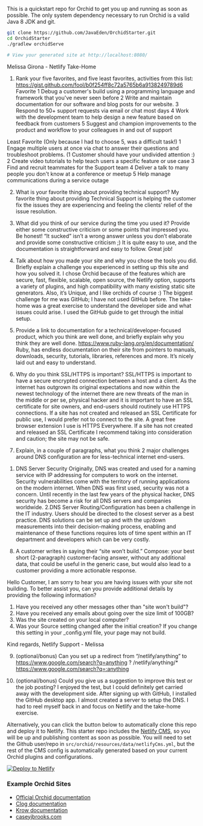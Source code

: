 
This is a quickstart repo for Orchid to get you up and running as soon as possible. The only system dependency 
necessary to run Orchid is a valid Java 8 JDK and git. 

```bash
git clone https://github.com/JavaEden/OrchidStarter.git
cd OrchidStarter
./gradlew orchidServe

# View your generated site at http://localhost:8080/
```
Melissa Girona - Netlify Take-Home

1) Rank your five favorites, and five least favorites, activities from this list: https://gist.github.com/fool/b0f254ff8c72a5765b6a9138249789d6
Favorite
1 Debug a customer's build using a programming language and framework that you've never seen before
2 Write and maintain documentation for our software and blog posts for our website.
3 Respond to 50+ support requests via email or chat most days
4 Work with the development team to help design a new feature based on feedback from customers
5 Suggest and champion improvements to the product and workflow to your colleagues in and out of support

Least Favorite (Only because I had to choose 5, was a difficult task!)
1 Engage multiple users at once via chat to answer their questions and troubleshoot problems. (1 Customer should have your undivided attention :)
2 Create video tutorials to help teach users a specific feature or use case
3 Find and recruit teammates for the Support team
4 Deliver a talk to many people you don't know at a conference or meetup
5 Help manage communications during a service outage


2) What is your favorite thing about providing technical support? My favorite thing about providing Technical Support is helping the customer fix the issues they are experiencing and feeling the clients’ relief of the issue resolution. 


3) What did you think of our service during the time you used it?  Provide either some constructive criticism or some points that impressed you.  Be honest!  “It sucked” isn’t a wrong answer unless you don’t elaborate and provide some constructive criticism ;)
It is quite easy to use, and the documentation is straightforward and easy to follow. Great job!


4) Talk about how you made your site and why you chose the tools you did.  Briefly explain a challenge you experienced in setting up this site and how you solved it. 
I chose Orchid because of the features which are secure, fast, flexible, scalable, open source, the Netlify option, supports a variety of plugins, and high compatibility with many existing static site generators. Also, it’s Unique, and I like orchids of course :)
The biggest challenge for me was GitHub; I have not used GitHub before. The take-home was a great exercise to understand the developer side and what issues could arise. I used the GitHub guide to get through the initial setup.


5) Provide a link to documentation for a technical/developer-focused product, which you think are well done, and briefly explain why you think they are well done.
https://www.ruby-lang.org/en/documentation/
Ruby, has endless documentation on their site from pointers to manuals, downloads, security, tutorials, libraries, references and more. It’s nicely laid out and easy to understand. 

6) Why do you think SSL/HTTPS is important? 
SSL/HTTPS is important to have a secure encrypted connection between a host and a client. As the internet has outgrown its original expectations and now within the newest technology of the internet there are new threats of the man in the middle or per se, physical hacker and it is important to have an SSL certificate for site owners, and end-users should routinely use HTTPS connections. If a site has not created and released an SSL Certificate for public use, I would prefer not to connect to the site. A great free browser extension I use is HTTPS Everywhere. If a site has not created and released an SSL Certificate I recommend taking into consideration and caution; the site may not be safe.


7) Explain, in a couple of paragraphs, what you think 2 major challenges around DNS configuration are for less-technical internet end-users.
1.	DNS Server Security
Originally, DNS was created and used for a naming service with IP addressing for computers to work on the internet. Security vulnerabilities come with the territory of running applications on the modern internet. When DNS was first used, security was not a concern. Until recently in the last few years of the physical hacker, DNS security has become a risk for all DNS servers and companies worldwide.
2.DNS Server Routing/Configuration has been a challenge in the IT industry. Users should be directed to the closest server as a best practice. DNS solutions can be set up and with the up/down measurements into their decision-making process, enabling and maintenance of these functions requires lots of time spent within an IT department and developers which can be very costly.
	  

8) A customer writes in saying their “site won’t build.”  Compose:
your best short (2-paragraph) customer-facing answer, 
without any additional data, 
that could be useful in the generic case, 
but would also lead to a customer providing a more actionable response.

Hello Customer,
I am sorry to hear you are having issues with your site not building. To better assist you, can you provide additional details by providing the following information? 
1. Have you received any other messages other than "site won't build"? 
2. Have you received any emails about going over the size limit of 100GB?
3. Was the site created on your local computer?
4. Was your Source setting changed after the initial creation? If you change this setting in your _config.yml file, your page may not build.

Kind regards,
Netlify Support - Melissa


9) (optional/bonus) Can you set up a redirect from “/netlify/anything” to https://www.google.com/search?q=anything ?
 /netlify/anything/*  https://www.google.com/search?q=:anything


10) (optional/bonus) Could you give us a suggestion to improve this test or the job posting? I enjoyed the test, but I could definitely get carried away with the development side. After signing up with GitHub, I installed the GitHub desktop app. I almost created a server to setup the DNS. I had to reel myself back in and focus on Netlify and the take-home exercise.



Alternatively, you can click the button below to automatically clone this repo and deploy it to Netlify. This starter 
repo includes the [Netlify CMS](https://www.netlifycms.org/), so you will be up and publishing content as soon as 
possible. You will need to set the Github user/repo in `src/orchid/resources/data/netlifyCms.yml`, but the rest of the 
CMS config is automatically generated based on your current Orchid plugins and configurations.  

[![Deploy to Netlify](https://www.netlify.com/img/deploy/button.svg)](https://app.netlify.com/start/deploy?repository=https://github.com/JavaEden/OrchidStarter)

### Example Orchid Sites

* [Official Orchid documentation](https://javaeden.github.io/Orchid/latest/OrchidCore/)
* [Clog documentation](https://javaeden.github.io/Clog/)
* [Krow documentation](https://javaeden.github.io/Krow/)
* [caseyjbrooks.com](https://www.caseyjbrooks.com/)
